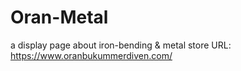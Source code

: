 # Oran-Metal
a display page about iron-bending &amp; metal store
URL: https://www.oranbukummerdiven.com/
